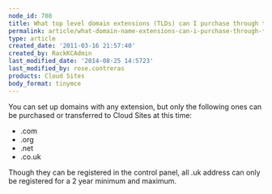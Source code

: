 ```yaml
---
node_id: 708
title: What top level domain extensions (TLDs) can I purchase through the control panel?
permalink: article/what-domain-name-extensions-can-i-purchase-through-the-control-panel
type: article
created_date: '2011-03-16 21:57:40'
created_by: RackKCAdmin
last_modified_date: '2014-08-25 14:5723'
last_modified_by: rose.contreras
products: Cloud Sites
body_format: tinymce
---
```


You can set up domains with any extension, but only the following ones
can be purchased or transferred to Cloud Sites at this time:

-   .com
-   .org
-   .net
-   .co.uk

Though they can be registered in the control panel, all .uk address can
only be registered for a 2 year minimum and maximum.

